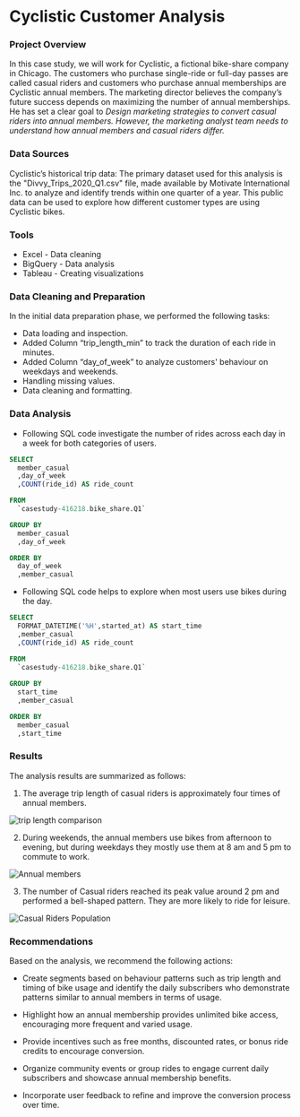 # Cyclistic Customer Analysis

### Project Overview

In this case study, we will work for Cyclistic, a fictional bike-share company in Chicago. The customers who purchase single-ride or full-day passes are called casual riders and customers who purchase annual memberships are Cyclistic annual members. The marketing director believes the company’s future success depends on maximizing the number of annual memberships. He has set a clear goal to *Design marketing strategies to convert casual riders into annual members. However, the marketing analyst team needs to understand how annual members and casual riders differ.*

### Data Sources

Cyclistic’s historical trip data: The primary dataset used for this analysis is the "Divvy_Trips_2020_Q1.csv" file, made available by Motivate International Inc. to analyze and identify trends within one quarter of a year. This public data can be used to explore how different customer types are using Cyclistic bikes.

### Tools

- Excel - Data cleaning
- BigQuery - Data analysis
- Tableau - Creating visualizations

### Data Cleaning and Preparation

In the initial data preparation phase, we performed the following tasks:
- Data loading and inspection.
- Added Column “trip_length_min” to track the duration of each ride in minutes.
- Added Column “day_of_week” to analyze customers' behaviour on weekdays and weekends. 
- Handling missing values.
- Data cleaning and formatting.

### Data Analysis

- Following SQL code investigate the number of rides across each day in a week for both categories of users.

```sql
SELECT 
  member_casual
  ,day_of_week
  ,COUNT(ride_id) AS ride_count

FROM 
  `casestudy-416218.bike_share.Q1` 

GROUP BY
  member_casual
  ,day_of_week

ORDER BY 
  day_of_week
  ,member_casual
```

- Following SQL code helps to explore when most users use bikes during the day.

```sql
SELECT  
  FORMAT_DATETIME('%H',started_at) AS start_time
  ,member_casual
  ,COUNT(ride_id) AS ride_count

FROM 
  `casestudy-416218.bike_share.Q1` 
  
GROUP BY 
  start_time
  ,member_casual  

ORDER BY 
  member_casual 
  ,start_time
```

### Results

The analysis results are summarized as follows:

1. The average trip length of casual riders is approximately four times of annual members.

![trip length comparison](https://github.com/MuhammadShamoon/cyclistic_case_study/assets/52103515/cf941372-5a5a-4891-92f0-808945ca85f8)

2. During weekends, the annual members use bikes from afternoon to evening, but during weekdays they mostly use them at 8 am and 5 pm to commute to work.

![Annual members](https://github.com/MuhammadShamoon/cyclistic_case_study/assets/52103515/9ed02246-bd2d-40bc-ab4a-ce18b9bd704b)

3. The number of Casual riders reached its peak value around 2 pm and performed a bell-shaped pattern. They are more likely to ride for leisure.

![Casual Riders Population](https://github.com/MuhammadShamoon/cyclistic_case_study/assets/52103515/154e52dd-ef2e-40d4-8ead-83b337f44604)


### Recommendations

Based on the analysis, we recommend the following actions:

- Create segments based on behaviour patterns such as trip length and timing of bike usage and identify the daily subscribers who demonstrate patterns similar to annual members in terms of usage.

- Highlight how an annual membership provides unlimited bike access, encouraging more frequent and varied usage.

- Provide incentives such as free months, discounted rates, or bonus ride credits to encourage conversion.

- Organize community events or group rides to engage current daily subscribers and showcase annual membership benefits.

- Incorporate user feedback to refine and improve the conversion process over time.



